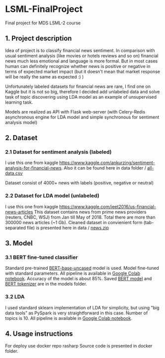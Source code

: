 # LSML-FinalProject
Final project for MDS LSML-2 course

## 1. Project description
Idea of project  is to classify financial news sentiment. In comparison with usual sentiment analysis (like movies or hotels reviews and so on) financial news much less emotional and language is more formal. But in most cases human can definitely recognize whether news is positive or negative in terms of expected market impact (but it doesn't mean that market response will be really the same as expected :) )

Unfortunately labeled datasets for financial news are rare, I find one on Kaggle but it is not so big, therefore I decided add unlabeled data and solve task of topic discovering using LDA model as an example of unsupervised learning task.

Models are realized as API with Flask web-server (with Celery-Redis asynchronous engine for LDA model and simple synchronous for sentiment analysis model)

## 2. Dataset
### 2.1 Dataset for sentiment analysis (labeled)
I use this one from kaggle https://www.kaggle.com/ankurzing/sentiment-analysis-for-financial-news. Also it can be found here in data folder / [all-data.csv](https://github.com/rasharp/LSML-FinalProject/blob/main/data/all-data.csv)

Dataset consist of 4000+ news with labels (positive, negative or neutral)

### 2.2 Dataset for LDA model (unlabeled)
I use this one from kaggle https://www.kaggle.com/jeet2016/us-financial-news-articles
This dataset contains news from prime news providers (reuters, CNBC, WSJ) from Jan till May of 2018.
Total there are more than 300000 news articles (~1 Gb).
Cleaned dataset in convienient form (tab-separated file) is presented here in data / [news.zip](https://github.com/rasharp/LSML-FinalProject/raw/main/data/news.zip)

## 3. Model
### 3.1 BERT fine-tuned classifier
Standard pre-trained [BERT-base-uncased](https://huggingface.co/bert-base-uncased) model is used.
Model fine-tuned with standard parameters.
All pipeline is available in [Google Colab notebook](https://github.com/rasharp/LSML-FinalProject/blob/main/LSML-2%20Final_BERT.ipynb).
Accuracy of the model is about 85%.
Saved [BERT model](https://github.com/rasharp/LSML-FinalProject/raw/main/models/all-data.csv) and [BERT tokenizer](https://github.com/rasharp/LSML-FinalProject/tree/blob/models/all-data.csv) are in the models folder.

### 3.2 LDA
I used standard sklearn implementation of LDA for simplicity, but using "big data tools" as PySpark is very straightforward in this case.
Number of topics is 10.
All pipeline is available in [Google Colab notebook](https://github.com/rasharp/LSML-FinalProject/blob/main/LSML-2%20FInal_LDA.ipynb).

## 4. Usage instructions
For deploy use docker repo rasharp
Source code is presented in docker folder.
